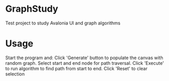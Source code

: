 # GraphStudy
Test project to study Avalonia UI and graph algorithms

# Usage
Start the program and:
	Click 'Generate' button to populate the canvas with random graph. 
	Select start and end node for path traversal. 
	Click 'Execute' to run algorithm to find path from start to end.
	Click 'Reset' to clear selection
